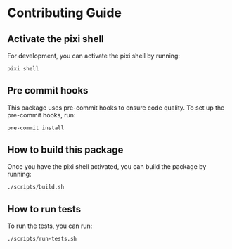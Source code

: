 # Contributing Guide

## Activate the pixi shell
For development, you can activate the pixi shell by running:

```bash
pixi shell
```

## Pre commit hooks
This package uses pre-commit hooks to ensure code quality. To set up the pre-commit hooks, run:

```bash
pre-commit install
```

## How to build this package
Once you have the pixi shell activated, you can build the package by running:

```bash
./scripts/build.sh
```

## How to run tests

To run the tests, you can run:

```bash
./scripts/run-tests.sh
```
